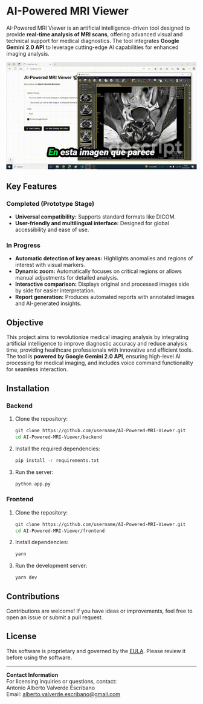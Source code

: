 

# AI-Powered MRI Viewer  

AI-Powered MRI Viewer is an artificial intelligence-driven tool designed to provide **real-time analysis of MRI scans**, offering advanced visual and technical support for medical diagnostics. The tool integrates **Google Gemini 2.0 API** to leverage cutting-edge AI capabilities for enhanced imaging analysis. 




![mri-viewer](https://github.com/albertovalverde/AI-Powered-MRI-Viewer/blob/main/AI-Powered-MRI-Viewer.gif)



## Key Features  

### Completed (Prototype Stage)  
- **Universal compatibility:** Supports standard formats like DICOM.  
- **User-friendly and multilingual interface:** Designed for global accessibility and ease of use.  

### In Progress  
- **Automatic detection of key areas:** Highlights anomalies and regions of interest with visual markers.  
- **Dynamic zoom:** Automatically focuses on critical regions or allows manual adjustments for detailed analysis.  
- **Interactive comparison:** Displays original and processed images side by side for easier interpretation.  
- **Report generation:** Produces automated reports with annotated images and AI-generated insights.  

## Objective  

This project aims to revolutionize medical imaging analysis by integrating artificial intelligence to improve diagnostic accuracy and reduce analysis time, providing healthcare professionals with innovative and efficient tools. The tool is **powered by Google Gemini 2.0 API**, ensuring high-level AI processing for medical imaging, and includes voice command functionality for seamless interaction. 


## Installation  

### Backend  
1. Clone the repository:  
   ```bash  
   git clone https://github.com/username/AI-Powered-MRI-Viewer.git  
   cd AI-Powered-MRI-Viewer/backend  
   ```  

2. Install the required dependencies:  
   ```bash  
   pip install -r requirements.txt  
   ```  

3. Run the server:  
   ```bash  
   python app.py  
   ```  

### Frontend
1. Clone the repository:  
   ```bash  
   git clone https://github.com/username/AI-Powered-MRI-Viewer.git  
   cd AI-Powered-MRI-Viewer/frontend
   ```  

2. Install dependencies:  
   ```bash  
   yarn  
   ```  

3. Run the development server:  
   ```bash  
   yarn dev  
   ```  

## Contributions  

Contributions are welcome! If you have ideas or improvements, feel free to open an issue or submit a pull request.  

## License  

This software is proprietary and governed by the [EULA](./EULA.txt). Please review it before using the software.  

---  

**Contact Information**  
For licensing inquiries or questions, contact:  
Antonio Alberto Valverde Escribano  
Email: alberto.valverde.escribano@gmail.com  
